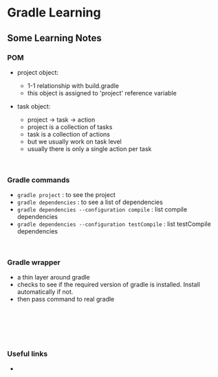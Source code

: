# Gradle Learning 

## Some Learning Notes ##

### POM ###
* project object: 
  * 1-1 relationship with build.gradle
  * this object is assigned to 'project' reference variable
  
* task object:
  * project -> task -> action
  * project is a collection of tasks
  * task is a collection of actions 
  * but we usually work on task level
  * usually there is only a single action per task

&nbsp;

### Gradle commands ###
* `gradle project` : to see the project
* `gradle dependencies` : to see a list of dependencies
* `gradle dependencies --configuration compile` : list compile dependencies
* `gradle dependencies --configuration testCompile` : list testCompile dependencies

&nbsp;

### Gradle wrapper ###
* a thin layer around gradle
* checks to see if the required version of gradle is installed. Install automatically if not.
* then pass command to real gradle

&nbsp;

&nbsp;
----
### Useful links ###
* 


